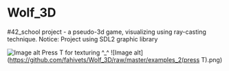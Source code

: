 # Wolf_3D
#42_school project - a pseudo-3d game, visualizing using ray-casting technique.
Notice: Project using SDL2 graphic library

![Image alt](https://github.com/fahivets/Wolf_3D/raw/master/examples_1.png)
Press T for texturing ^_^
![Image alt](https://github.com/fahivets/Wolf_3D/raw/master/examples_2(press T).png)
